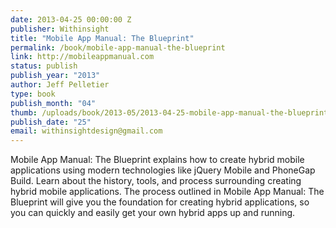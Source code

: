 ```yaml
--- 
date: 2013-04-25 00:00:00 Z
publisher: Withinsight
title: "Mobile App Manual: The Blueprint"
permalink: /book/mobile-app-manual-the-blueprint
link: http://mobileappmanual.com
status: publish
publish_year: "2013"
author: Jeff Pelletier
type: book
publish_month: "04"
thumb: /uploads/book/2013-05/2013-04-25-mobile-app-manual-the-blueprint.jpg
publish_date: "25"
email: withinsightdesign@gmail.com
---
```


Mobile App Manual: The Blueprint explains how to create hybrid mobile applications using modern technologies like jQuery Mobile and PhoneGap Build. Learn about the history, tools, and process surrounding creating hybrid mobile applications. The process outlined in Mobile App Manual: The Blueprint will give you the foundation for creating hybrid applications, so you can quickly and easily get your own hybrid apps up and running.
